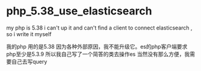 # php_5.38_use_elasticsearch
my php is 5.38 i can't up it  and can't find a client to connect elasticsearch , so i write it myself

我的php 用的是5.38 因为各种外部原因，我不能升级它。es的php客户端要求php至少是5.3.9 所以我自己写了一个简答的类去操作es
当然没有那么方便，我需要自己去写query
